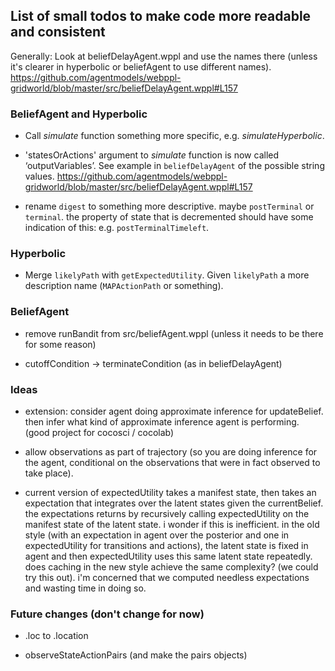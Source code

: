 

## List of small todos to make code more readable and consistent

Generally: Look at beliefDelayAgent.wppl and use the names there (unless it's clearer in hyperbolic or beliefAgent to use different names). 
https://github.com/agentmodels/webppl-gridworld/blob/master/src/beliefDelayAgent.wppl#L157



### BeliefAgent and Hyperbolic
- Call *simulate* function something more specific, e.g. *simulateHyperbolic*. 

- 'statesOrActions' argument to *simulate* function is now called ‘outputVariables’. See example in `beliefDelayAgent` of the possible string values.
https://github.com/agentmodels/webppl-gridworld/blob/master/src/beliefDelayAgent.wppl#L157

- rename `digest` to something more descriptive. maybe `postTerminal` or `terminal`. the property of state that is decremented should have some indication of this: e.g. `postTerminalTimeleft`. 

### Hyperbolic
- Merge `likelyPath` with `getExpectedUtility`. Given `likelyPath` a more description name (`MAPActionPath` or something). 


### BeliefAgent
- remove runBandit from src/beliefAgent.wppl (unless it needs to be there for some reason)

- cutoffCondition -> terminateCondition (as in beliefDelayAgent)

### Ideas
- extension: consider agent doing approximate inference for updateBelief. then infer what kind of approximate inference agent is performing. 
(good project for cocosci / cocolab)

- allow observations as part of trajectory (so you are doing inference for the agent, conditional on the observations that were in fact observed to take place).

- current version of expectedUtility takes a manifest state, then takes an expectation that integrates over the latent states given the currentBelief. the expectations returns by recursively calling expectedUtility on the manifest state of the latent state. i wonder if this is inefficient. in the old style (with an expectation in agent over the posterior and one in expectedUtility for transitions and actions), the latent state is fixed in agent and then expectedUtility uses this same latent state repeatedly. does caching in the new style achieve the same complexity? (we could try this out). i'm concerned that we computed needless expectations and wasting time in doing so.  


### Future changes (don't change for now)

- .loc to .location

- observeStateActionPairs (and make the pairs objects)
